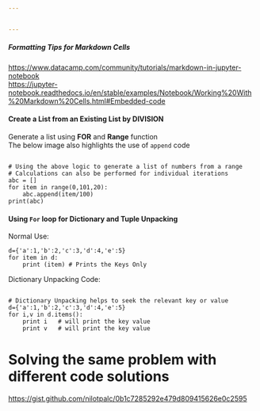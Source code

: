 ```yaml
---


---
```


<h5 id="formatting-tips-for-markdown-cells">Formatting Tips for Markdown Cells</h5>
<p><a href="https://www.datacamp.com/community/tutorials/markdown-in-jupyter-notebook">https://www.datacamp.com/community/tutorials/markdown-in-jupyter-notebook</a><br>
<a href="https://jupyter-notebook.readthedocs.io/en/stable/examples/Notebook/Working%20With%20Markdown%20Cells.html#Embedded-code">https://jupyter-notebook.readthedocs.io/en/stable/examples/Notebook/Working%20With%20Markdown%20Cells.html#Embedded-code</a></p>
<h4 id="create-a-list-from-an-existing-list-by-division">Create a List from an Existing List by DIVISION</h4>
<p>Generate a list using  <strong>FOR</strong>  and  <strong>Range</strong>  function<br>
The below image also highlights the use of  <code>append</code>  code</p>
<pre class=" language-python"><code class="prism  language-python">
<span class="token comment"># Using the above logic to generate a list of numbers from a range</span>
<span class="token comment"># Calculations can also be performed for individual iterations</span>
abc <span class="token operator">=</span> <span class="token punctuation">[</span><span class="token punctuation">]</span>
<span class="token keyword">for</span> item <span class="token keyword">in</span> <span class="token builtin">range</span><span class="token punctuation">(</span><span class="token number">0</span><span class="token punctuation">,</span><span class="token number">101</span><span class="token punctuation">,</span><span class="token number">20</span><span class="token punctuation">)</span><span class="token punctuation">:</span>
	abc<span class="token punctuation">.</span>append<span class="token punctuation">(</span>item<span class="token operator">/</span><span class="token number">100</span><span class="token punctuation">)</span>
<span class="token keyword">print</span><span class="token punctuation">(</span>abc<span class="token punctuation">)</span>
</code></pre>
<h4 id="using--for-loop-for-dictionary-and-tuple-unpacking">Using  <code>For</code> loop for Dictionary and Tuple Unpacking</h4>
<p>Normal Use:</p>
<pre class=" language-python"><code class="prism  language-python">d<span class="token operator">=</span><span class="token punctuation">{</span><span class="token string">'a'</span><span class="token punctuation">:</span><span class="token number">1</span><span class="token punctuation">,</span><span class="token string">'b'</span><span class="token punctuation">:</span><span class="token number">2</span><span class="token punctuation">,</span><span class="token string">'c'</span><span class="token punctuation">:</span><span class="token number">3</span><span class="token punctuation">,</span><span class="token string">'d'</span><span class="token punctuation">:</span><span class="token number">4</span><span class="token punctuation">,</span><span class="token string">'e'</span><span class="token punctuation">:</span><span class="token number">5</span><span class="token punctuation">}</span>
<span class="token keyword">for</span> item <span class="token keyword">in</span> d<span class="token punctuation">:</span>
    <span class="token keyword">print</span> <span class="token punctuation">(</span>item<span class="token punctuation">)</span> <span class="token comment"># Prints the Keys Only</span>
</code></pre>
<p>Dictionary Unpacking Code:</p>
<pre class=" language-python"><code class="prism  language-python">
<span class="token comment"># Dictionary Unpacking helps to seek the relevant key or value</span>
d<span class="token operator">=</span><span class="token punctuation">{</span><span class="token string">'a'</span><span class="token punctuation">:</span><span class="token number">1</span><span class="token punctuation">,</span><span class="token string">'b'</span><span class="token punctuation">:</span><span class="token number">2</span><span class="token punctuation">,</span><span class="token string">'c'</span><span class="token punctuation">:</span><span class="token number">3</span><span class="token punctuation">,</span><span class="token string">'d'</span><span class="token punctuation">:</span><span class="token number">4</span><span class="token punctuation">,</span><span class="token string">'e'</span><span class="token punctuation">:</span><span class="token number">5</span><span class="token punctuation">}</span>
<span class="token keyword">for</span> i<span class="token punctuation">,</span>v <span class="token keyword">in</span> d<span class="token punctuation">.</span>items<span class="token punctuation">(</span><span class="token punctuation">)</span><span class="token punctuation">:</span>
	<span class="token keyword">print</span> i   <span class="token comment"># will print the key value</span>
	<span class="token keyword">print</span> v   <span class="token comment"># will print the key value</span>
</code></pre>
<h1 id="solving-the-same-problem-with-different-code-solutions">Solving the same problem with different code solutions</h1>
<p><a href="https://gist.github.com/nilotpalc/0b1c7285292e479d809415626e0c2595">https://gist.github.com/nilotpalc/0b1c7285292e479d809415626e0c2595</a></p>


